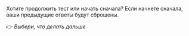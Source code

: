 Хотите продолжить тест или начать сначала? Если начнете сначала, ваши предыдущие ответы будут сброшены.

👉 *Выбери, что делать дальше*